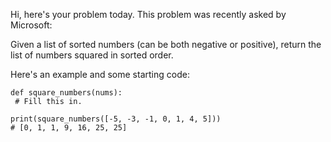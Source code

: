 Hi, here's your problem today. This problem was recently asked by Microsoft:

Given a list of sorted numbers (can be both negative or positive), return the list of numbers squared in sorted order.

Here's an example and some starting code:
```
def square_numbers(nums):
 # Fill this in.

print(square_numbers([-5, -3, -1, 0, 1, 4, 5]))
# [0, 1, 1, 9, 16, 25, 25]
```

